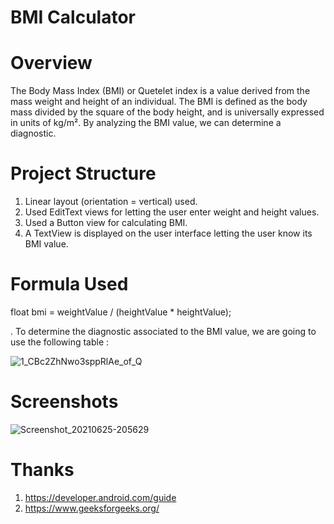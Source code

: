 # BMI Calculator

# Overview

The Body Mass Index (BMI) or Quetelet index is a value derived from the mass weight and height of an individual. 
The BMI is defined as the body mass divided by the square of the body height, and is universally expressed in units of kg/m². By analyzing the BMI value, we can determine a diagnostic.

# Project Structure

1. Linear layout (orientation = vertical) used.
2. Used EditText views for letting the user enter weight and height values.
3. Used a Button view for calculating BMI.
4. A TextView is displayed on the user interface letting the user know its BMI value. 


# Formula Used
 float bmi = weightValue / (heightValue * heightValue);


. To determine the diagnostic associated to the BMI value, we are going to use the following table :

![1_CBc2ZhNwo3sppRlAe_of_Q](https://user-images.githubusercontent.com/62403839/123448555-a9a99100-d5f8-11eb-821d-1e0356196e0c.png)

# Screenshots

![Screenshot_20210625-205629](https://user-images.githubusercontent.com/62403839/123448620-b8904380-d5f8-11eb-8fcf-78bc0eba5817.png)

# Thanks

1. https://developer.android.com/guide
2. https://www.geeksforgeeks.org/
